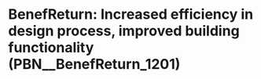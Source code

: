 # BenefReturn: __Increased efficiency in design process, improved building functionality__ (PBN__BenefReturn_1201)

